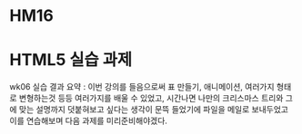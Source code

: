 # HM16
# HTML5 실습 과제
wk06 실습 결과 요약 : 이번 강의를 들음으로써 표 만들기, 애니메이션, 여러가지 형태로 변형하는것 등등 여러가지를 배울 수 있었고, 시간나면 나만의 크리스마스 트리와 그에 맞는 설명까지 덧붙혀보고 싶다는 생각이 문뜩 들었기에 파일을 메일로 보내두었고 이를 연습해보며 다음 과제를 미리준비해야겠다. 
